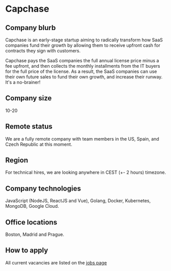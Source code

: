 # Capchase

## Company blurb

Capchase is an early-stage startup aiming to radically transform how SaaS companies fund their growth by allowing them to receive upfront cash for contracts they sign with customers.

Capchase pays the SaaS companies the full annual license price minus a fee upfront, and then collects the monthly installments from the IT buyers for the full price of the license. As a result, the SaaS companies can use their own future sales to fund their own growth, and increase their runway. It's a no-brainer!

## Company size

10-20

## Remote status

We are a fully remote company with team members in the US, Spain, and Czech Republic at this moment.

## Region

For technical hires, we are looking anywhere in CEST (+- 2 hours) timezone.

## Company technologies

JavaScript (NodeJS, ReactJS and Vue), Golang, Docker, Kubernetes, MongoDB, Google Cloud.

## Office locations

Boston, Madrid and Prague.

## How to apply

All current vacancies are listed on the [jobs page](https://www.notion.so/9b9e8dbcc5a2415f9da69f1e00617f94?v=cdd6935b11024b68aba4375714c7cc00)

